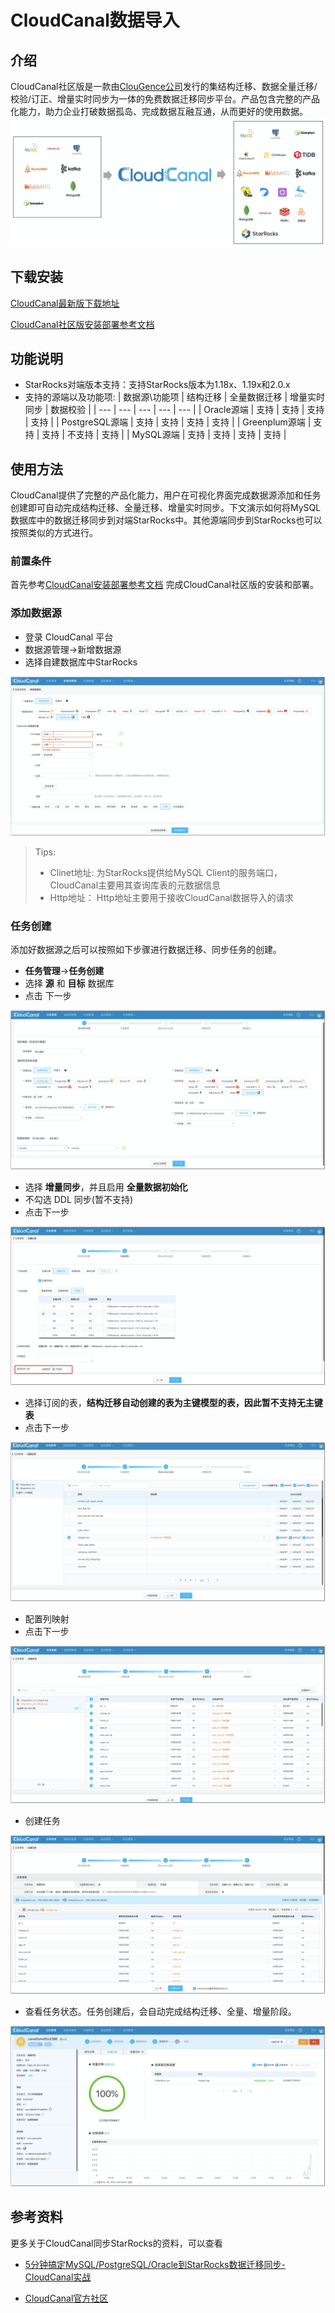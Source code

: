 # CloudCanal数据导入

## 介绍

CloudCanal社区版是一款由[ClouGence公司](https://www.clougence.com)发行的集结构迁移、数据全量迁移/校验/订正、增量实时同步为一体的免费数据迁移同步平台。产品包含完整的产品化能力，助力企业打破数据孤岛、完成数据互融互通，从而更好的使用数据。
![image.png](../assets/cloudcanal/load_1.png)

## 下载安装

[CloudCanal最新版下载地址](https://cloudcanal-community.oss-cn-hangzhou.aliyuncs.com/latest/cloudcanal.7z)

[CloudCanal社区版安装部署参考文档](https://doc-cloudcanal.clougence.com/operation/install_linux)

## 功能说明

- StarRocks对端版本支持：支持StarRocks版本为1.18x、1.19x和2.0.x
- 支持的源端以及功能项:
  | 数据源\功能项 | 结构迁移 | 全量数据迁移 | 增量实时同步 | 数据校验 |
  | --- | --- | --- | --- | --- |
  | Oracle源端 | 支持 | 支持 | 支持 | 支持 |
  | PostgreSQL源端 | 支持 | 支持 | 支持 | 支持 |
  | Greenplum源端 | 支持 | 支持 | 不支持 | 支持 |
  | MySQL源端 | 支持 | 支持 | 支持 | 支持 |
## 使用方法

CloudCanal提供了完整的产品化能力，用户在可视化界面完成数据源添加和任务创建即可自动完成结构迁移、全量迁移、增量实时同步。下文演示如何将MySQL数据库中的数据迁移同步到对端StarRocks中。其他源端同步到StarRocks也可以按照类似的方式进行。

### 前置条件

首先参考[CloudCanal安装部署参考文档](https://www.askcug.com/topic/75) 完成CloudCanal社区版的安装和部署。

### 添加数据源

- 登录 CloudCanal 平台
- 数据源管理->新增数据源
- 选择自建数据库中StarRocks

![image.png](../assets/cloudcanal/load_2.png)
> Tips:
> - Clinet地址: 为StarRocks提供给MySQL Client的服务端口，CloudCanal主要用其查询库表的元数据信息
> - Http地址： Http地址主要用于接收CloudCanal数据导入的请求

### 任务创建

添加好数据源之后可以按照如下步骤进行数据迁移、同步任务的创建。

- **任务管理**->**任务创建**
- 选择 **源** 和 **目标** 数据库
- 点击 下一步

![image.png](../assets/cloudcanal/load_3.png)

- 选择 **增量同步**，并且启用 **全量数据初始化**
- 不勾选 DDL 同步(暂不支持)
- 点击下一步

![image.png](../assets/cloudcanal/load_4.png)

- 选择订阅的表，**结构迁移自动创建的表为主键模型的表，因此暂不支持无主键表**
- 点击下一步

![image.png](../assets/cloudcanal/load_5.png)

- 配置列映射
- 点击下一步

![image.png](../assets/cloudcanal/load_6.png)

- 创建任务

![image.png](../assets/cloudcanal/load_7.png)

- 查看任务状态。任务创建后，会自动完成结构迁移、全量、增量阶段。

![image.png](../assets/cloudcanal/load_8.png)

## 参考资料

更多关于CloudCanal同步StarRocks的资料，可以查看

- [5分钟搞定MySQL/PostgreSQL/Oracle到StarRocks数据迁移同步-CloudCanal实战](https://www.askcug.com/topic/262)

- [CloudCanal官方社区](https://www.askcug.com/)




